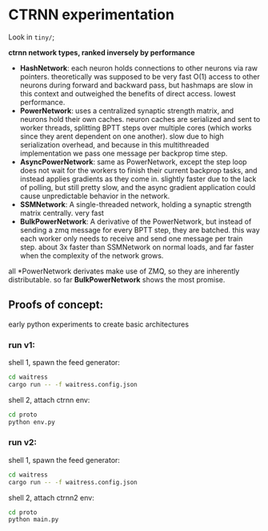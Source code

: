 # CTRNN experimentation

Look in `tiny/`;

**ctrnn network types, ranked inversely by performance**

 - **HashNetwork**: each neuron holds connections to other neurons via raw pointers. theoretically was supposed to be very fast O(1) access to other neurons during forward and backward pass, but hashmaps are slow in this context and outweighed the benefits of direct access. lowest performance.
 - **PowerNetwork**: uses a centralized synaptic strength matrix, and neurons hold their own caches. neuron caches are serialized and sent to worker threads, splitting BPTT steps over multiple cores (which works since they arent dependent on one another). slow due to high serialization overhead, and because in this multithreaded implementation we pass one message per backprop time step.
 - **AsyncPowerNetwork**: same as PowerNetwork, except the step loop does not wait for the workers to finish their current backprop tasks, and instead applies gradients as they come in. slightly faster due to the lack of polling, but still pretty slow, and the async gradient application could cause unpredictable behavior in the network.
 - **SSMNetwork**: A single-threaded network, holding a synaptic strength matrix centrally. very fast
 - **BulkPowerNetwork**: A derivative of the PowerNetwork, but instead of sending a zmq message for every BPTT step, they are batched. this way each worker only needs to receive and send one message per train step. about 3x faster than SSMNetwork on normal loads, and far faster when the complexity of the network grows.

all *PowerNetwork derivates make use of ZMQ, so they are inherently distributable. so far **BulkPowerNetwork** shows the most promise.

## Proofs of concept:

early python experiments to create basic architectures

### run v1:

shell 1, spawn the feed generator:
```bash
cd waitress
cargo run -- -f waitress.config.json
```

shell 2, attach ctrnn env:
```bash
cd proto
python env.py
```

### run v2:

shell 1, spawn the feed generator:
```bash
cd waitress
cargo run -- -f waitress.config.json
```

shell 2, attach ctrnn2 env:
```bash
cd proto
python main.py
```


